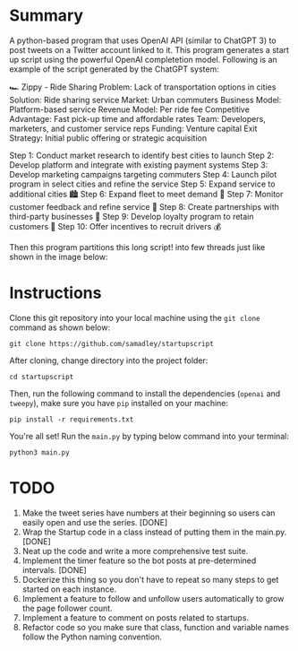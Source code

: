 # Summary

A python-based program that uses OpenAI API (similar to ChatGPT 3) to post tweets on a Twitter account linked to it.
This program generates a start up script using the powerful OpenAI completetion model. Following is an example of the script generated by the ChatGPT system:

🏎️ Zippy - Ride Sharing 
Problem: Lack of transportation options in cities 
Solution: Ride sharing service 
Market: Urban commuters 
Business Model: Platform-based service 
Revenue Model: Per ride fee 
Competitive Advantage: Fast pick-up time and affordable rates
Team: Developers, marketers, and customer service reps 
Funding: Venture capital 
Exit Strategy: Initial public offering or strategic acquisition 

Step 1: Conduct market research to identify best cities to launch
Step 2: Develop platform and integrate with existing payment systems 
Step 3: Develop marketing campaigns targeting commuters 
Step 4: Launch pilot program in select cities and refine the service 
Step 5: Expand service to additional cities 🏙️
Step 6: Expand fleet to meet demand 🚗 
Step 7: Monitor customer feedback and refine service 📝 
Step 8: Create partnerships with third-party businesses 🤝 
Step 9: Develop loyalty program to retain customers 🎁 
Step 10: Offer incentives to recruit drivers 💰

Then this program partitions this long script! into few threads just like shown in the image below:









# Instructions

Clone this git repository into your local machine using the ```git clone``` command as shown below:

```
git clone https://github.com/samadley/startupscript
```

After cloning, change directory into the project folder:

```
cd startupscript
```

Then, run the following command to install the dependencies (```openai``` and ```tweepy```), make sure you have ```pip``` installed on your machine:

```
pip install -r requirements.txt
```

You're all set! Run the ```main.py``` by typing below command into your terminal:

```
python3 main.py
```


# TODO 

1. Make the tweet series have numbers at their beginning so users can easily open and use the series. [DONE]
2. Wrap the Startup code in a class instead of putting them in the main.py. [DONE]
3. Neat up the code and write a more comprehensive test suite. 
4. Implement the timer feature so the bot posts at pre-determined intervals. [DONE]
5. Dockerize this thing so you don't have to repeat so many steps to get started on each instance.
6. Implement a feature to follow and unfollow users automatically to grow the page follower count.
7. Implement a feature to comment on posts related to startups.
8. Refactor code so you make sure that class, function and variable names follow the Python naming convention.